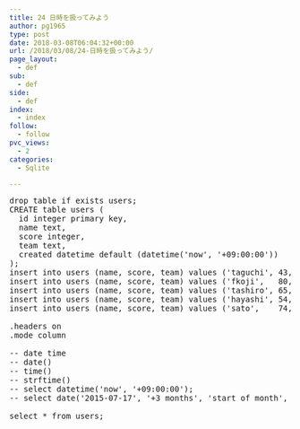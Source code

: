 ```yaml
---
title: 24 日時を扱ってみよう
author: pg1965
type: post
date: 2018-03-08T06:04:32+00:00
url: /2018/03/08/24-日時を扱ってみよう/
page_layout:
  - def
sub:
  - def
side:
  - def
index:
  - index
follow:
  - follow
pvc_views:
  - 2
categories:
  - Sqlite

---
```

<pre class="lang:tsql decode:true ">drop table if exists users;
CREATE table users (
  id integer primary key,
  name text,
  score integer,
  team text,
  created datetime default (datetime('now', '+09:00:00'))
);
insert into users (name, score, team) values ('taguchi', 43, 'team-A');
insert into users (name, score, team) values ('fkoji',   80, 'team-B');
insert into users (name, score, team) values ('tashiro', 65, 'team-B');
insert into users (name, score, team) values ('hayashi', 54, 'team-A');
insert into users (name, score, team) values ('sato',    74, 'team-C');

.headers on
.mode column

-- date time
-- date()
-- time()
-- strftime()
-- select datetime('now', '+09:00:00');
-- select date('2015-07-17', '+3 months', 'start of month', '-1 day');

select * from users;</pre>

&nbsp;